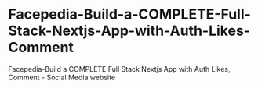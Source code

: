 # Facepedia-Build-a-COMPLETE-Full-Stack-Nextjs-App-with-Auth-Likes-Comment
Facepedia-Build a COMPLETE  Full Stack Nextjs App with Auth Likes, Comment - Social Media website
